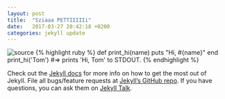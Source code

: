 ```yaml
---
layout: post
title:  "Sziaaa PETTIIIIIi"
date:   2017-03-27 20:42:18 +0200
categories: jekyll update
---
```

![source](http://www.pbh2.com/wordpress/wp-content/uploads/2013/06/funny-gif-nobody-got-time-for-that.gif)
{% highlight ruby %}
def print_hi(name)
  puts "Hi, #{name}"
end
print_hi('Tom')
#=> prints 'Hi, Tom' to STDOUT.
{% endhighlight %}

Check out the [Jekyll docs][jekyll-docs] for more info on how to get the most out of Jekyll. File all bugs/feature requests at [Jekyll’s GitHub repo][jekyll-gh]. If you have questions, you can ask them on [Jekyll Talk][jekyll-talk].

[jekyll-docs]: https://jekyllrb.com/docs/home
[jekyll-gh]:   https://github.com/jekyll/jekyll
[jekyll-talk]: https://talk.jekyllrb.com/
